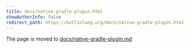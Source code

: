 ```yaml
---
title: docs/native-gradle-plugin.html
showAuthorInfo: false
redirect_path: https://kotlinlang.org/docs/native-gradle-plugin.html
---
```


The page is moved to [docs/native-gradle-plugin.md](docs/native-gradle-plugin.md)
